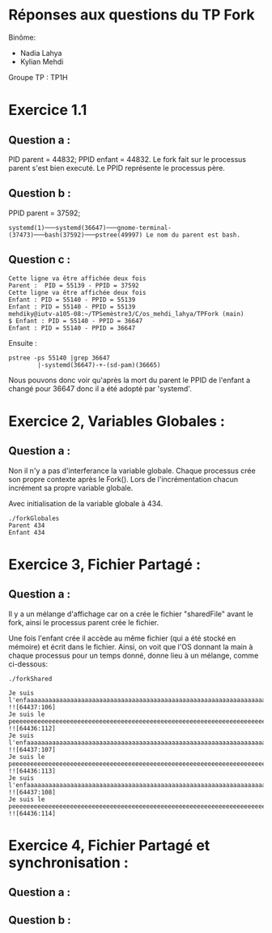 # Réponses aux questions du TP Fork

Binôme:

- Nadia Lahya
- Kylian Mehdi

Groupe TP : TP1H

# Exercice 1.1

## Question a :

PID parent = 44832; PPID enfant = 44832. Le fork fait sur le processus parent s'est bien executé. Le PPID représente le processus père.

## Question b :

PPID parent = 37592;

    systemd(1)───systemd(36647)───gnome-terminal-(37473)───bash(37592)───pstree(49997) Le nom du parent est bash.

## Question c :

    Cette ligne va être affichée deux fois
    Parent :  PID = 55139 - PPID = 37592
    Cette ligne va être affichée deux fois
    Enfant : PID = 55140 - PPID = 55139
    Enfant : PID = 55140 - PPID = 55139
    mehdiky@iutv-a105-08:~/TPSemèstre3/C/os_mehdi_lahya/TPFork (main)
    $ Enfant : PID = 55140 - PPID = 36647
    Enfant : PID = 55140 - PPID = 36647

Ensuite :

    pstree -ps 55140 |grep 36647
            |-systemd(36647)-+-(sd-pam)(36665)

Nous pouvons donc voir qu'après la mort du parent le PPID de l'enfant a changé pour 36647 donc il a été adopté par 'systemd'.

# Exercice 2, Variables Globales :

## Question a :

Non il n'y a pas d'interferance la variable globale. Chaque processus crée son propre contexte après le Fork(). Lors de l'incrémentation chacun incrément sa propre variable globale.

Avec initialisation de la variable globale à 434.

    ./forkGlobales
    Parent 434
    Enfant 434

# Exercice 3, Fichier Partagé :

## Question a :

Il y a un mélange d'affichage car on a crée le fichier "sharedFile" avant le fork, ainsi le processus parent crée le fichier.

Une fois l'enfant crée il accède au même fichier (qui a été stocké en mémoire) et écrit dans le fichier. Ainsi, on voit que l'OS donnant la main à chaque processus pour un temps donné, donne lieu à un mélange, comme ci-dessous:

    ./forkShared

    Je suis l'enfaaaaaaaaaaaaaaaaaaaaaaaaaaaaaaaaaaaaaaaaaaaaaaaaaaaaaaaaaaaaaaaaaaaaaaaaaaaaaaaaaaaaaaaaaaaaaaaaant !![64437:106]
    Je suis le peeeeeeeeeeeeeeeeeeeeeeeeeeeeeeeeeeeeeeeeeeeeeeeeeeeeeeeeeeeeeeeeeeeeeeeeeeeeeeeeeeeeeeeeeeeeeeere !![64436:112]
    Je suis l'enfaaaaaaaaaaaaaaaaaaaaaaaaaaaaaaaaaaaaaaaaaaaaaaaaaaaaaaaaaaaaaaaaaaaaaaaaaaaaaaaaaaaaaaaaaaaaaaaaant !![64437:107]
    Je suis le peeeeeeeeeeeeeeeeeeeeeeeeeeeeeeeeeeeeeeeeeeeeeeeeeeeeeeeeeeeeeeeeeeeeeeeeeeeeeeeeeeeeeeeeeeeeeeere !![64436:113]
    Je suis l'enfaaaaaaaaaaaaaaaaaaaaaaaaaaaaaaaaaaaaaaaaaaaaaaaaaaaaaaaaaaaaaaaaaaaaaaaaaaaaaaaaaaaaaaaaaaaaaaaaant !![64437:108]
    Je suis le peeeeeeeeeeeeeeeeeeeeeeeeeeeeeeeeeeeeeeeeeeeeeeeeeeeeeeeeeeeeeeeeeeeeeeeeeeeeeeeeeeeeeeeeeeeeeeere !![64436:114]

# Exercice 4, Fichier Partagé et synchronisation :

## Question a :

## Question b :
